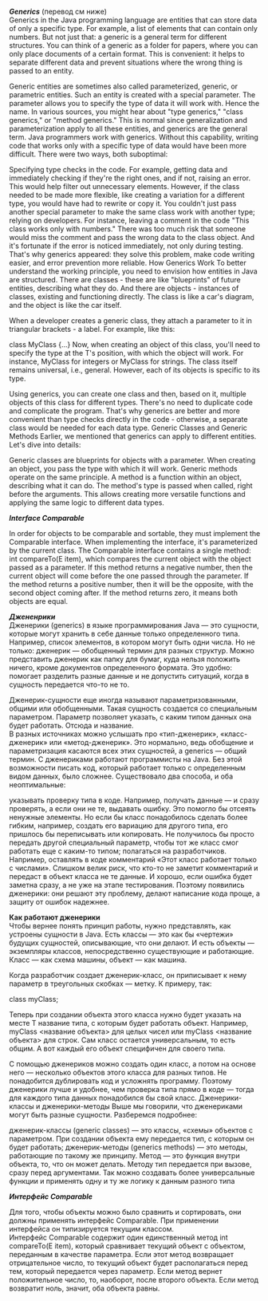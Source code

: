 ***Generics***  (перевод см ниже)  
Generics in the Java programming language are entities that can store data of only a specific type. For example, a list of elements that can contain only numbers. But not just that: a generic is a general term for different structures. You can think of a generic as a folder for papers, where you can only place documents of a certain format. This is convenient: it helps to separate different data and prevent situations where the wrong thing is passed to an entity.

Generic entities are sometimes also called parameterized, generic, or parametric entities. Such an entity is created with a special parameter. The parameter allows you to specify the type of data it will work with. Hence the name.
In various sources, you might hear about "type generics," "class generics," or "method generics." This is normal since generalization and parameterization apply to all these entities, and generics are the general term. Java programmers work with generics. Without this capability, writing code that works only with a specific type of data would have been more difficult. There were two ways, both suboptimal:

Specifying type checks in the code. For example, getting data and immediately checking if they're the right ones, and if not, raising an error. This would help filter out unnecessary elements. However, if the class needed to be made more flexible, like creating a variation for a different type, you would have had to rewrite or copy it. You couldn't just pass another special parameter to make the same class work with another type; relying on developers. For instance, leaving a comment in the code "This class works only with numbers." There was too much risk that someone would miss the comment and pass the wrong data to the class object. And it's fortunate if the error is noticed immediately, not only during testing. That's why generics appeared: they solve this problem, make code writing easier, and error prevention more reliable.
How Generics Work
To better understand the working principle, you need to envision how entities in Java are structured. There are classes - these are like "blueprints" of future entities, describing what they do. And there are objects - instances of classes, existing and functioning directly. The class is like a car's diagram, and the object is like the car itself.

When a developer creates a generic class, they attach a parameter to it in triangular brackets - a label. For example, like this:


class MyClass<T> {...}
Now, when creating an object of this class, you'll need to specify the type at the T's position, with which the object will work. For instance, MyClass<Integer> for integers or MyClass<String> for strings. The class itself remains universal, i.e., general. However, each of its objects is specific to its type.

Using generics, you can create one class and then, based on it, multiple objects of this class for different types. There's no need to duplicate code and complicate the program. That's why generics are better and more convenient than type checks directly in the code - otherwise, a separate class would be needed for each data type. Generic Classes and Generic Methods Earlier, we mentioned that generics can apply to different entities. Let's dive into details:

Generic classes are blueprints for objects with a parameter. When creating an object, you pass the type with which it will work.
Generic methods operate on the same principle. A method is a function within an object, describing what it can do. The method's type is passed when called, right before the arguments. This allows creating more versatile functions and applying the same logic to different data types.
  
***Interface Comparable***

In order for objects to be comparable and sortable, they must implement the Comparable interface. When implementing the interface, it's parameterized by the current class.
The Comparable interface contains a single method: int compareTo(E item), which compares the current object with the object passed as a parameter. If this method returns a negative number, then the current object will come before the one passed through the parameter. If the method returns a positive number, then it will be the opposite, with the second object coming after. If the method returns zero, it means both objects are equal.




***Джененрики***  
Дженерики (generics) в языке программирования Java — это сущности, которые могут хранить в себе данные только определенного типа. Например, список элементов, в котором могут быть одни числа. Но не только: дженерик — обобщенный термин для разных структур.
Можно представить дженерик как папку для бумаг, куда нельзя положить ничего, кроме документов определенного формата. Это удобно: помогает разделить разные данные и не допустить ситуаций, когда в сущность передается что-то не то.

Дженерик-сущности еще иногда называют параметризованными, общими или обобщенными. Такая сущность создается со специальным параметром. Параметр позволяет указать, с каким типом данных она будет работать. Отсюда и название.  
В разных источниках можно услышать про «тип-дженерик», «класс-дженерик» или «метод-дженерик». Это нормально, ведь обобщение и параметризация касаются всех этих сущностей, а generics — общий термин.
С дженериками работают программисты на Java. Без этой возможности писать код, который работает только с определенным видом данных, было сложнее. Существовало два способа, и оба неоптимальные:

указывать проверку типа в коде. Например, получать данные — и сразу проверять, а если они не те, выдавать ошибку. Это помогло бы отсеять ненужные элементы. Но если бы класс понадобилось сделать более гибким, например, создать его вариацию для другого типа, его пришлось бы переписывать или копировать. Не получилось бы просто передать другой специальный параметр, чтобы тот же класс смог работать еще с каким-то типом;
полагаться на разработчиков. Например, оставлять в коде комментарий «Этот класс работает только с числами». Слишком велик риск, что кто-то не заметит комментарий и передаст в объект класса не те данные. И хорошо, если ошибка будет заметна сразу, а не уже на этапе тестирования.
Поэтому появились дженерики: они решают эту проблему, делают написание кода проще, а защиту от ошибок надежнее.  

**Как работают дженерики**  
Чтобы вернее понять принцип работы, нужно представлять, как устроены сущности в Java. Есть классы — это как бы «чертежи» будущих сущностей, описывающие, что они делают. И есть объекты — экземпляры классов, непосредственно существующие и работающие. Класс — как схема машины, объект — как машина.

Когда разработчик создает дженерик-класс, он приписывает к нему параметр в треугольных скобках — метку. К примеру, так:

class myClass<T>;

Теперь при создании объекта этого класса нужно будет указать на месте T название типа, с которым будет работать объект. Например, myClass<Integer> <название объекта> для целых чисел или myClass<String> <название объекта> для строк. Сам класс остается универсальным, то есть общим. А вот каждый его объект специфичен для своего типа.

С помощью дженериков можно создать один класс, а потом на основе него — несколько объектов этого класса для разных типов. Не понадобится дублировать код и усложнять программу. Поэтому дженерики лучше и удобнее, чем проверка типа прямо в коде — тогда для каждого типа данных понадобился бы свой класс.
Дженерики-классы и дженерики-методы
Выше мы говорили, что дженериками могут быть разные сущности. Разберемся подробнее:

дженерик-классы (generic classes) — это классы, «схемы» объектов с параметром. При создании объекта ему передается тип, с которым он будет работать; 
  дженерик-методы (generics methods) — это методы, работающие по такому же принципу. Метод — это функция внутри объекта, то, что он может делать. Методу тип передается при вызове, сразу перед аргументами. Так можно создавать более универсальные функции и применять одну и ту же логику к данным разного типа
  
***Интерфейс Comparable***  

Для того, чтобы объекты  можно было сравнить и сортировать, они должны применять интерфейс Comparable<E>. При применении интерфейса он типизируется текущим классом.   
Интерфейс Comparable содержит один единственный метод int compareTo(E item), который сравнивает текущий объект с объектом, переданным в качестве параметра. Если этот метод возвращает отрицательное число, то текущий объект будет располагаться перед тем, который передается через параметр. Если метод вернет положительное число, то, наоборот, после второго объекта. Если метод возвратит ноль, значит, оба объекта равны.  


